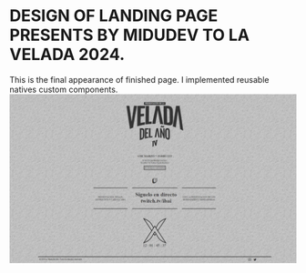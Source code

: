 # **DESIGN OF LANDING PAGE PRESENTS BY MIDUDEV TO LA VELADA 2024.**

This is the final appearance of finished page. I implemented reusable natives custom components.
![Screenshot of final design create with native customs elements of landing page](https://github.com/johnnydldev/La_velada/blob/design/design/final_presentation_page.jpeg)
